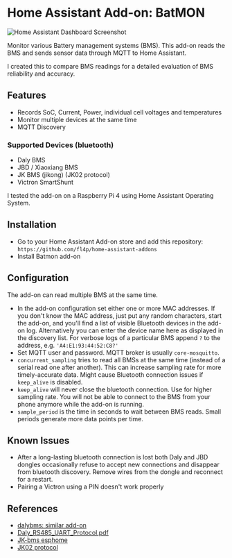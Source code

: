 # Home Assistant Add-on: BatMON

![Home Assistant Dashboard Screenshot](https://repository-images.githubusercontent.com/445289350/03f3d531-37cf-48be-84c8-e6c75270fc87)

Monitor various Battery management systems (BMS). This add-on reads the BMS and sends sensor data through MQTT to Home
Assistant.

I created this to compare BMS readings for a detailed evaluation of BMS reliability and accuracy.

## Features

* Records SoC, Current, Power, individual cell voltages and temperatures
* Monitor multiple devices at the same time
* MQTT Discovery

### Supported Devices (bluetooth)

* Daly BMS
* JBD / Xiaoxiang BMS
* JK BMS (jikong) (JK02 protocol)
* Victron SmartShunt

I tested the add-on on a Raspberry Pi 4 using Home Assistant Operating System.

## Installation

* Go to your Home Assistant Add-on store and add this repository: `https://github.com/fl4p/home-assistant-addons`
* Install Batmon add-on

## Configuration

The add-on can read multiple BMS at the same time.

* In the add-on configuration set either one or more MAC addresses. If you don't know the MAC
  address, just put any random characters, start the add-on, and you'll find a list of visible Bluetooth devices in the
  add-on log. Alternatively you can enter the device name here as displayed in the discovery list. For verbose logs of a
  particular BMS append `?` to the address, e.g.  `'A4:E1:93:44:52:C8?'`
* Set MQTT user and password. MQTT broker is usually `core-mosquitto`.
* `concurrent_sampling` tries to read all BMSs at the same time (instead of a serial read one after another). This can
  increase sampling rate for more timely-accurate data. Might cause Bluetooth connection issues if `keep_alive` is
  disabled.
* `keep_alive` will never close the bluetooth connection. Use for higher sampling rate. You will not be able to connect
  to the BMS from your phone anymore while the add-on is running.
* `sample_period` is the time in seconds to wait between BMS reads. Small periods generate more data points per time.

## Known Issues

* After a long-lasting bluetooth connection is lost both Daly and JBD dongles occasionally refuse to accept new
  connections and disappear from bluetooth discovery. Remove wires from the dongle and reconnect for a restart.
* Pairing a Victron using a PIN doesn't work properly

## References

* [dalybms: similar add-on](https://github.com/MindFreeze/dalybms)
* [Daly_RS485_UART_Protocol.pdf](https://github.com/jblance/mpp-solar/blob/master/docs/protocols/DALY-Daly_RS485_UART_Protocol.pdf)
* [JK-bms esphome](https://github.com/syssi/esphome-jk-bms/blob/main/components/jk_bms_ble/jk_bms_ble.cpp#L336) 
* [JK02 protocol](https://github.com/jblance/mpp-solar/blob/master/mppsolar/protocols/jk02.py)